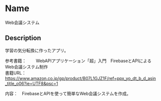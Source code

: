 Name
====
Web会議システム


## Description
学習の気分転換に作ったアプリ。<br>

参考書籍：　 　WebAPIアプリケーション「超」入門　FirebaseとAPIによるWeb会議システム制作</br>
書籍URL： 　https://www.amazon.co.jp/gp/product/B07L1GJZ1F/ref=ppx_yo_dt_b_d_asin_title_o06?ie=UTF8&psc=1</br>

内容：　FirebaseとAPIを使って簡単なWeb会議システムを作成。
